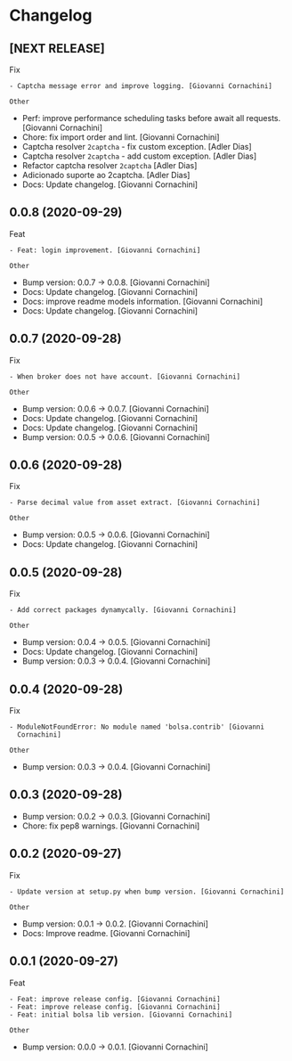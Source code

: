 Changelog
=========


[NEXT RELEASE]
--------------

Fix
~~~
- Captcha message error and improve logging. [Giovanni Cornachini]

Other
~~~~~
- Perf: improve performance scheduling tasks before await all requests.
  [Giovanni Cornachini]
- Chore: fix import order and lint. [Giovanni Cornachini]
- Captcha resolver `2captcha` - fix custom exception. [Adler Dias]
- Captcha resolver `2captcha` - add custom exception. [Adler Dias]
- Refactor captcha resolver `2captcha` [Adler Dias]
- Adicionado suporte ao 2captcha. [Adler Dias]
- Docs: Update changelog. [Giovanni Cornachini]


0.0.8 (2020-09-29)
------------------

Feat
~~~~
- Feat: login improvement. [Giovanni Cornachini]

Other
~~~~~
- Bump version: 0.0.7 → 0.0.8. [Giovanni Cornachini]
- Docs: Update changelog. [Giovanni Cornachini]
- Docs: improve readme models information. [Giovanni Cornachini]
- Docs: Update changelog. [Giovanni Cornachini]


0.0.7 (2020-09-28)
------------------

Fix
~~~
- When broker does not have account. [Giovanni Cornachini]

Other
~~~~~
- Bump version: 0.0.6 → 0.0.7. [Giovanni Cornachini]
- Docs: Update changelog. [Giovanni Cornachini]
- Docs: Update changelog. [Giovanni Cornachini]
- Bump version: 0.0.5 → 0.0.6. [Giovanni Cornachini]


0.0.6 (2020-09-28)
------------------

Fix
~~~
- Parse decimal value from asset extract. [Giovanni Cornachini]

Other
~~~~~
- Bump version: 0.0.5 → 0.0.6. [Giovanni Cornachini]
- Docs: Update changelog. [Giovanni Cornachini]


0.0.5 (2020-09-28)
------------------

Fix
~~~
- Add correct packages dynamycally. [Giovanni Cornachini]

Other
~~~~~
- Bump version: 0.0.4 → 0.0.5. [Giovanni Cornachini]
- Docs: Update changelog. [Giovanni Cornachini]
- Bump version: 0.0.3 → 0.0.4. [Giovanni Cornachini]


0.0.4 (2020-09-28)
------------------

Fix
~~~
- ModuleNotFoundError: No module named 'bolsa.contrib' [Giovanni
  Cornachini]

Other
~~~~~
- Bump version: 0.0.3 → 0.0.4. [Giovanni Cornachini]


0.0.3 (2020-09-28)
------------------
- Bump version: 0.0.2 → 0.0.3. [Giovanni Cornachini]
- Chore: fix pep8 warnings. [Giovanni Cornachini]


0.0.2 (2020-09-27)
------------------

Fix
~~~
- Update version at setup.py when bump version. [Giovanni Cornachini]

Other
~~~~~
- Bump version: 0.0.1 → 0.0.2. [Giovanni Cornachini]
- Docs: Improve readme. [Giovanni Cornachini]


0.0.1 (2020-09-27)
------------------

Feat
~~~~
- Feat: improve release config. [Giovanni Cornachini]
- Feat: improve release config. [Giovanni Cornachini]
- Feat: initial bolsa lib version. [Giovanni Cornachini]

Other
~~~~~
- Bump version: 0.0.0 → 0.0.1. [Giovanni Cornachini]


